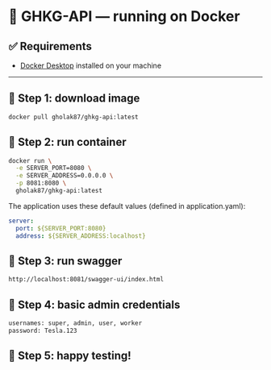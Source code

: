 # 🚗 GHKG-API — running on Docker

## ✅ Requirements

- [Docker Desktop](https://www.docker.com/products/docker-desktop) installed on your machine

---

## 🐳 Step 1: download image

```bash
docker pull gholak87/ghkg-api:latest
```

## 🐳 Step 2: run container

```bash
docker run \
  -e SERVER_PORT=8080 \
  -e SERVER_ADDRESS=0.0.0.0 \
  -p 8081:8080 \
  gholak87/ghkg-api:latest
```

The application uses these default values (defined in application.yaml):

```yaml
server:
  port: ${SERVER_PORT:8080}
  address: ${SERVER_ADDRESS:localhost}
```

## 🐳 Step 3: run swagger

```bash 
http://localhost:8081/swagger-ui/index.html
```

## 🐳 Step 4: basic admin credentials

```bash
usernames: super, admin, user, worker
password: Tesla.123
```

## 🐳 Step 5: happy testing!